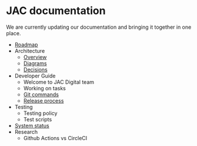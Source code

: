 # JAC documentation

We are currently updating our documentation and bringing it together in one place.

- [Roadmap](roadmap.md)
- Architecture
  - [Overview](architecture/overview.md)
  - [Diagrams](architecture/index.md)
  - [Decisions](architecture/decisions/index.md)
- Developer Guide
  - Welcome to JAC Digital team
  - Working on tasks
  - [Git commands](git-commands.md)
  - [Release process](release-process.md)
- Testing
  - Testing policy
  - Test scripts
- [System status](status.md)
- Research
  - Github Actions vs CircleCI
